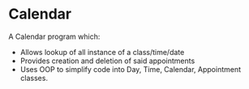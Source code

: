 # Calendar

A Calendar program which:
- Allows lookup of all instance of a class/time/date
- Provides creation and deletion of said appointments
- Uses OOP to simplify code into Day, Time, Calendar, Appointment classes.
